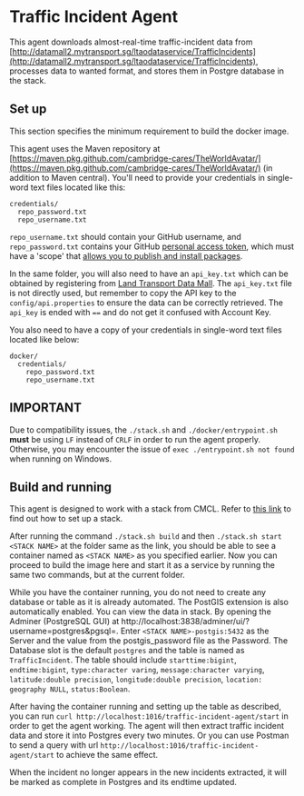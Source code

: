 # Traffic Incident Agent

This agent downloads almost-real-time traffic-incident data from [http://datamall2.mytransport.sg/ltaodataservice/TrafficIncidents](http://datamall2.mytransport.sg/ltaodataservice/TrafficIncidents), processes data to wanted format, and stores them in Postgre database in the stack.

## Set up

This section specifies the minimum requirement to build the docker image.

This agent uses the Maven repository at [https://maven.pkg.github.com/cambridge-cares/TheWorldAvatar/](https://maven.pkg.github.com/cambridge-cares/TheWorldAvatar/) (in addition to Maven central). You'll need to provide your credentials in single-word text files located like this:

```
credentials/
  repo_password.txt
  repo_username.txt
```

`repo_username.txt` should contain your GitHub username, and `repo_password.txt` contains your GitHub [personal access token](https://docs.github.com/en/github/authenticating-to-github/creating-a-personal-access-token), which must have a 'scope' that [allows you to publish and install packages](https://docs.github.com/en/packages/working-with-a-github-packages-registry/working-with-the-apache-maven-registry#authenticating-to-github-packages).

In the same folder, you will also need to have an `api_key.txt` which can be obtained by registering from [Land Transport Data Mall](https://datamall.lta.gov.sg/content/datamall/en/request-for-api.html). The `api_key.txt` file is not directly used, but remember to copy the API key to the `config/api.properties` to ensure the data can be correctly retrieved. The `api_key` is ended with `==` and do not get it confused with Account Key.

You also need to have a copy of your credentials in single-word text files located like below:

```
docker/
  credentials/
    repo_password.txt
    repo_username.txt
```

## IMPORTANT

Due to compatibility issues, the `./stack.sh` and `./docker/entrypoint.sh` **must** be using `LF` instead of `CRLF` in order to run the agent properly. Otherwise, you may encounter the issue of `exec ./entrypoint.sh not found` when running on Windows.

## Build and running

This agent is designed to work with a stack from CMCL. Refer to [this link](https://github.com/cambridge-cares/TheWorldAvatar/tree/main/Deploy/stacks/dynamic/stack-manager) to find out how to set up a stack.

After running the command `./stack.sh build` and then `./stack.sh start <STACK NAME>` at the folder same as the link, you should be able to see a container named as `<STACK NAME>` as you specified earlier. Now you can proceed to build the image here and start it as a service by running the same two commands, but at the current folder.

While you have the container running, you do not need to create any database or table as it is already automated. The PostGIS extension is also automatically enabled. You can view the data in stack. By opening the Adminer (PostgreSQL GUI) at http://localhost:3838/adminer/ui/?username=postgres&pgsql=. Enter `<STACK NAME>-postgis:5432` as the Server and the value from the postgis_password file as the Password. The Database slot is the default `postgres` and the table is named as `TrafficIncident`. The table should include `starttime:bigint`, `endtime:bigint`, `type:character varing`, `message:character varying`, `latitude:double precision`, `longitude:double precision`, `location: geography NULL`, `status:Boolean`.

After having the container running and setting up the table as described, you can run `curl http://localhost:1016/traffic-incident-agent/start` in order to get the agent working. The agent will then extract traffic incident data and store it into Postgres every two minutes. Or you can use Postman to send a query with url `http://localhost:1016/traffic-incident-agent/start` to achieve the same effect.

When the incident no longer appears in the new incidents extracted, it will be marked as complete in Postgres and its endtime updated.
